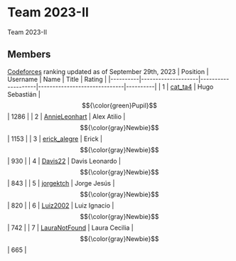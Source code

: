 # Team 2023-II
Team 2023-II
## Members
[Codeforces] ranking updated as of September 29th, 2023
| Position | Username           | Name               | Title                        | Rating   |
|----------|--------------------|--------------------|------------------------------|----------|
| 1        | [cat_ta4]          | Hugo Sebastián     | $${\color{green}Pupil}$$     | 1286     |
| 2        | [AnnieLeonhart]    | Alex Atilio        | $${\color{gray}Newbie}$$	    | 1153     |
| 3        | [erick_alegre]     | Erick              | $${\color{gray}Newbie}$$	    |  930     |
| 4        | [Davis22]          | Davis Leonardo     | $${\color{gray}Newbie}$$	    |  843     |
| 5        | [jorgektch]        | Jorge Jesús        | $${\color{gray}Newbie}$$	    |  820     |
| 6        | [Luiz2002]         | Luiz Ignacio       | $${\color{gray}Newbie}$$     |  742     |
| 7        | [LauraNotFound]    | Laura Cecilia      | $${\color{gray}Newbie}$$     |  665     |

[LauraNotFound]: https://codeforces.com/profile/LauraNotFound
[jorgektch]: https://codeforces.com/profile/jorgektch
[Luiz2002]: https://codeforces.com/profile/Luiz2002
[cat_ta4]: https://codeforces.com/profile/cat_ta4
[Davis22]: https://codeforces.com/profile/Davis22
[jorgektch]: https://codeforces.com/profile/jorgektch
[erick_alegre]: https://codeforces.com/profile/erick_alegre
[AnnieLeonhart]: https://codeforces.com/profile/AnnieLeonhart

[Codeforces]: https://codeforces.com/contests
